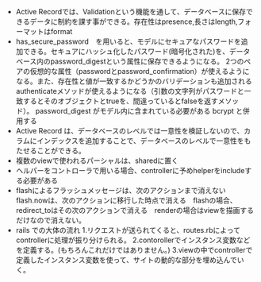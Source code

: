 * Active Recordでは、Validationという機能を通して、データベースに保存できるデータに制約を課す事ができる。存在性はpresence,長さはlength,フォーマットはformat
* has_secure_password　を用いると、モデルにセキュアなパスワードを追加できる。セキュアにハッシュ化したパスワード(暗号化された)を、データベース内のpassword_digestという属性に保存できるようになる。
	2つのペアの仮想的な属性（passwordとpassword_confirmation）が使えるようになる。また、存在性と値が一致するかどうかのバリデーションも追加される
  authenticateメソッドが使えるようになる（引数の文字列がパスワードと一致するとそのオブジェクトとtrueを、間違っているとfalseを返すメソッド）。
	password_digest がモデル内に含まれている必要がある
	bcrypt と併用する
* Active Record は、データベースのレベルでは一意性を検証しないので、カラムにインデックスを追加することで、データベースのレベルで一意性をもたせることができる。
* 複数のviewで使われるパーシャルは、sharedに置く
* ヘルパーをコントローラで用いる場合、controllerに予めhelperをincludeする必要がある
* flashによるフラッシュメッセージは、次のアクションまで消えない　　flash.nowは、次のアクションに移行した時点で消える　flashの場合、redirect_toはその次のアクションで消える　renderの場合はviewを描画するだけなので消えない。
* rails での大体の流れ
1.リクエストが送られてくると、routes.rbによってcontrollerに処理が振り分けられる。
2.contorollerでインスタンス変数などを定義する。(もちろんこれだけではありません。)
3.viewの中でcontrollerで定義したインスタンス変数を使って、サイトの動的な部分を埋め込んでいく。


